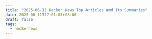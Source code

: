 ```yaml
---
title: "2025-06-11 Hacker News Top Articles and Its Summaries"
date: 2025-06-11T17:01:03+08:06
draft: false
tags:
  - hackernews
---
```


